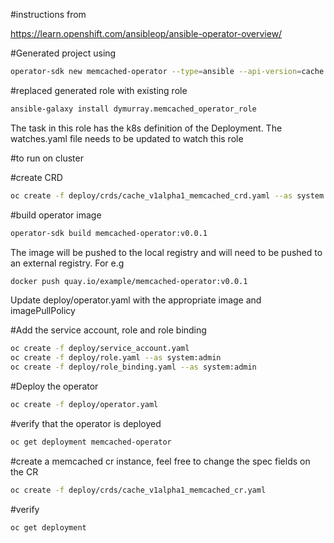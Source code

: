 #instructions from

https://learn.openshift.com/ansibleop/ansible-operator-overview/

#Generated project using

```sh
operator-sdk new memcached-operator --type=ansible --api-version=cache.example.com/v1alpha1 --kind=Memcached --skip-git-init
```

#replaced generated role with existing role

```sh
ansible-galaxy install dymurray.memcached_operator_role 
```

The task in this role has the k8s definition of the Deployment. The watches.yaml file needs to be updated to watch this role

#to run on cluster

#create CRD
```sh
oc create -f deploy/crds/cache_v1alpha1_memcached_crd.yaml --as system:admin
```

#build operator image
```sh
operator-sdk build memcached-operator:v0.0.1
```

The image will be pushed to the local registry and will need to be pushed to an external registry. For e.g
```sh
docker push quay.io/example/memcached-operator:v0.0.1
```

Update deploy/operator.yaml with the appropriate image and imagePullPolicy

#Add the service account, role and role binding

```sh
oc create -f deploy/service_account.yaml
oc create -f deploy/role.yaml --as system:admin
oc create -f deploy/role_binding.yaml --as system:admin
```

#Deploy the operator 
```sh
oc create -f deploy/operator.yaml
```

#verify that the operator is deployed
```sh
oc get deployment memcached-operator
```

#create a memcached cr instance, feel free to change the spec fields on the CR
```sh
oc create -f deploy/crds/cache_v1alpha1_memcached_cr.yaml 
```

#verify
```sh
oc get deployment 
```
